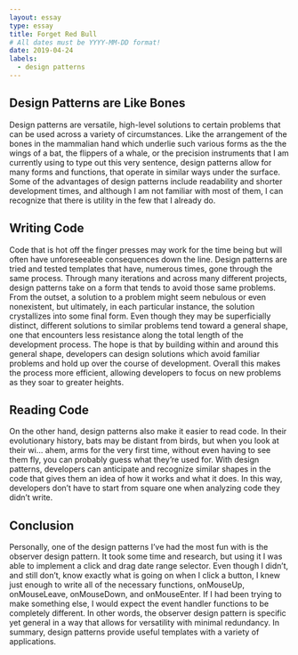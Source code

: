 ```yaml
---
layout: essay
type: essay
title: Forget Red Bull
# All dates must be YYYY-MM-DD format!
date: 2019-04-24
labels:
  - design patterns
---
```


## Design Patterns are Like Bones
Design patterns are versatile, high-level solutions to certain problems that can be used across a variety of circumstances. Like the arrangement of the bones in the mammalian hand which underlie such various forms as the the wings of a bat, the flippers of a whale, or the precision instruments that I am currently using to type out this very sentence, design patterns allow for many forms and functions, that operate in similar ways under the surface. Some of the advantages of design patterns include readability and shorter development times, and although I am not familiar with most of them, I can recognize that there is utility in the few that I already do.
	
## Writing Code
Code that is hot off the finger presses may work for the time being but will often have unforeseeable consequences down the line. Design patterns are tried and tested templates that have, numerous times, gone through the same process. Through many iterations and across many different projects, design patterns take on a form that tends to avoid those same problems. From the outset, a solution to a problem might seem nebulous or even nonexistent, but ultimately, in each particular instance, the solution crystallizes into some final form. Even though they may be superficially distinct, different solutions to similar problems tend toward a general shape, one that encounters less resistance along the total length of the development process. The hope is that by building within and around this general shape, developers can design solutions which avoid familiar problems and hold up over the course of development. Overall this makes the process more efficient, allowing developers to focus on new problems as they soar to greater heights.

## Reading Code
On the other hand, design patterns also make it easier to read code. In their evolutionary history, bats may be distant from birds, but when you look at their wi… ahem, arms for the very first time, without even having to see them fly, you can probably guess what they’re used for. With design patterns, developers can anticipate and recognize similar shapes in the code that gives them an idea of how it works and what it does. In this way, developers don’t have to start from square one when analyzing code they didn’t write.

## Conclusion
Personally, one of the design patterns I’ve had the most fun with is the observer design pattern. It took some time and research, but using it I was able to implement a click and drag date range selector. Even though I didn’t, and still don’t, know exactly what is going on when I click a button, I knew just enough to write all of the necessary functions, onMouseUp, onMouseLeave, onMouseDown, and onMouseEnter. If I had been trying to make something else, I would expect the event handler functions to be completely different. In other words, the observer design pattern is specific yet general in a way that allows for versatility with minimal redundancy. In summary, design patterns provide useful templates with a variety of applications.
